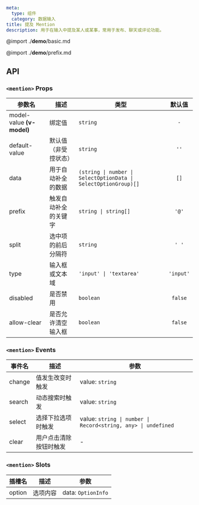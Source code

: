 ```yaml
meta:
  type: 组件
  category: 数据输入
title: 提及 Mention
description: 用于在输入中提及某人或某事，常用于发布、聊天或评论功能。
```

@import ./__demo__/basic.md

@import ./__demo__/prefix.md

## API


### `<mention>` Props

|参数名|描述|类型|默认值|
|---|---|---|:---:|
|model-value **(v-model)**|绑定值|`string`|`-`|
|default-value|默认值（非受控状态）|`string`|`''`|
|data|用于自动补全的数据|`(string \| number \| SelectOptionData \| SelectOptionGroup)[]`|`[]`|
|prefix|触发自动补全的关键字|`string \| string[]`|`'@'`|
|split|选中项的前后分隔符|`string`|`' '`|
|type|输入框或文本域|`'input' \| 'textarea'`|`'input'`|
|disabled|是否禁用|`boolean`|`false`|
|allow-clear|是否允许清空输入框|`boolean`|`false`|
### `<mention>` Events

|事件名|描述|参数|
|---|---|---|
|change|值发生改变时触发|value: `string`|
|search|动态搜索时触发|value: `string`|
|select|选择下拉选项时触发|value: `string \| number \| Record<string, any> \| undefined`|
|clear|用户点击清除按钮时触发|-|
### `<mention>` Slots

|插槽名|描述|参数|
|---|:---:|---|
|option|选项内容|data: `OptionInfo`|


